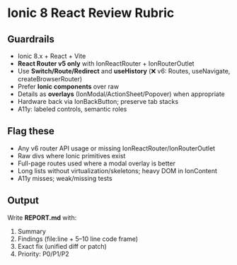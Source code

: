 # Ionic 8 React Review Rubric

## Guardrails
- Ionic 8.x + React + Vite
- **React Router v5 only** with IonReactRouter + IonRouterOutlet
- Use **Switch/Route/Redirect** and **useHistory** (❌ v6: Routes, useNavigate, createBrowserRouter)
- Prefer **Ionic components** over raw <div>
- Details as **overlays** (IonModal/ActionSheet/Popover) when appropriate
- Hardware back via IonBackButton; preserve tab stacks
- A11y: labeled controls, semantic roles

## Flag these
- Any v6 router API usage or missing IonReactRouter/IonRouterOutlet
- Raw divs where Ionic primitives exist
- Full-page routes used where a modal overlay is better
- Long lists without virtualization/skeletons; heavy DOM in IonContent
- A11y misses; weak/missing tests

## Output
Write **REPORT.md** with:
1) Summary
2) Findings (file:line + 5–10 line code frame)
3) Exact fix (unified diff or patch)
4) Priority: P0/P1/P2